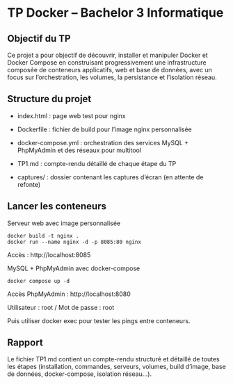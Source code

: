 # TP Docker – Bachelor 3 Informatique

## Objectif du TP

Ce projet a pour objectif de découvrir, installer et manipuler Docker et Docker Compose en construisant progressivement une infrastructure composée de conteneurs applicatifs, web et base de données, avec un focus sur l’orchestration, les volumes, la persistance et l’isolation réseau.

## Structure du projet

- index.html : page web test pour nginx

- Dockerfile : fichier de build pour l’image nginx personnalisée

- docker-compose.yml : orchestration des services MySQL + PhpMyAdmin et des réseaux pour multitool

- TP1.md : compte-rendu détaillé de chaque étape du TP

- captures/ : dossier contenant les captures d’écran (en attente de refonte)

## Lancer les conteneurs
Serveur web avec image personnalisée
```
docker build -t nginx .
docker run --name nginx -d -p 8085:80 nginx
```
Accès : http://localhost:8085

MySQL + PhpMyAdmin avec docker-compose
```
docker compose up -d
```
Accès PhpMyAdmin : http://localhost:8080

Utilisateur : root / Mot de passe : root


Puis utiliser docker exec pour tester les pings entre conteneurs.

## Rapport

Le fichier TP1.md contient un compte-rendu structuré et détaillé de toutes les étapes (installation, commandes, serveurs, volumes, build d’image, base de données, docker-compose, isolation réseau…).
